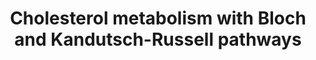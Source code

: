 ---
annotations:
- type: Pathway Ontology
  value: cholesterol metabolic pathway
- type: Pathway Ontology
  value: cholesterol biosynthetic pathway
- type: Pathway Ontology
  value: lipid signaling pathway
authors:
- DeSl
- Eweitz
- Khanspers
description: New PW, homology converted
last-edited: 2021-08-19
organisms:
- Homo sapiens
redirect_from:
- /index.php/Pathway:WP4718
- /instance/WP4718
schema-jsonld:
- '@context': https://schema.org/
  '@id': https://wikipathways.github.io/pathways/WP4718.html
  '@type': Dataset
  creator:
    '@type': Organization
    name: WikiPathways
  description: New PW, homology converted
  keywords:
  - MVK
  - 32-hydroxylanosterol
  - 24S-hydroxycholesterol
  - T-MAS
  - 7-oxocholesterol
  - EBP
  - dihydro-T-MAS
  - SREBF2
  - Cholestenone
  - Fatty acid biosynthesis
  - Squalene
  - 4-methyl-4-carboxy
  - 4-methyl zymosterol
  - Bloch Pathway
  - SC5D
  - Scd2
  - LBR
  - 4-methyl zymosterone
  - Oleic acid
  - MYLIP
  - ACOT2
  - 4-methyl zymostenol
  - MSMO1
  - HSD17B7
  - 4,4-dimethylcholesta-
  - LSS
  - TM7SF2
  - DHCR7
  - PreSqualene
  - 4,4-dimethylcholest-8-enol
  - 9Z-palmitoleic acid
  - ELOVL3
  - CYP27A1
  - HMGCS2
  - FADS1
  - ELOVL5
  - CH25H
  - Acetyl-CoA
  - ABCA1
  - HMG-CoA
  - ABCG1
  - Cholesterol
  - CYP46A1
  - Acetoacetyl-CoA
  - Zymosterol
  - Acyl-CoA
  - zymosterone
  - Acot1
  - Diepoxy-squalene
  - CE(16:1)
  - ELOVL4
  - SOAT2
  - FF-MAS
  - HMGCR
  - MVD
  - ACAT2
  - 7alpha-hydroxycholesterol
  - 4beta-hydroxycholesterol
  - Farnesyl-PP
  - Lathosterol
  - Cholesteryl esters (CE)
  - ACSL4
  - NR1H3
  - Lanosterol
  - ACSL3
  - dihydro-FF-MAS
  - Pathway
  - 5,8,24-trienol
  - 14-demethyl-lanosterol
  - FDPS
  - 24,25-dihydrolanosterol
  - 4-alpha-methyl-cholest-8-enone
  - IDI1
  - Zymostenol
  - SCD
  - CYP51A1
  - 7-dehydodesmosterol
  - CE(18:1)
  - FADS2
  - HMGCS1
  - 7-dehdrocholesterol
  - Mevalonate-5-PP
  - PMVK
  - Isopentenyl-PP
  - Mevalonic acid
  - Idi2
  - Dimethylallyl-PP
  - SOAT1
  - FASN
  - ACSL1
  - Kandutsch-
  - Geranyl-PP
  - 24,25-epoxycholesterol
  - 27-hydroxycholesterol
  - zymostenone
  - 4-methyl zymostenone
  - SREBF1
  - NR1H2
  - Cholestadienol
  - Mevalonate-5-P
  - 4-alpha-methylcholest-8-enol
  - ELOVL2
  - DHCR24
  - Squalene-2,3-epoxide
  - 25-hydroxycholesterol
  - SQLE
  - NSDHL
  - 'Russell '
  - FDFT1
  - GGPS1
  - Desmosterol
  license: CC0
  name: Cholesterol metabolism with Bloch and Kandutsch-Russell pathways
seo: CreativeWork
title: Cholesterol metabolism with Bloch and Kandutsch-Russell pathways
wpid: WP4718
---